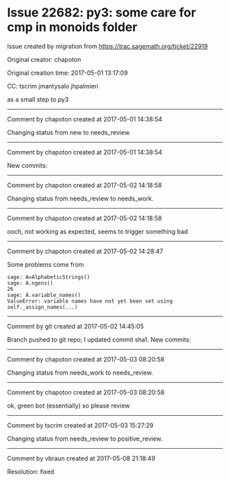 # Issue 22682: py3: some care for cmp in monoids folder

Issue created by migration from https://trac.sagemath.org/ticket/22919

Original creator: chapoton

Original creation time: 2017-05-01 13:17:09

CC:  tscrim jmantysalo jhpalmieri

as a small step to py3


---

Comment by chapoton created at 2017-05-01 14:38:54

Changing status from new to needs_review.


---

Comment by chapoton created at 2017-05-01 14:38:54

New commits:


---

Comment by chapoton created at 2017-05-02 14:18:58

Changing status from needs_review to needs_work.


---

Comment by chapoton created at 2017-05-02 14:18:58

ooch, not working as expected, seems to trigger something bad


---

Comment by chapoton created at 2017-05-02 14:28:47

Some problems come from

```
sage: A=AlphabeticStrings()
sage: A.ngens()
26
sage: A.variable_names()
ValueError: variable names have not yet been set using self._assign_names(...)
```



---

Comment by git created at 2017-05-02 14:45:05

Branch pushed to git repo; I updated commit sha1. New commits:


---

Comment by chapoton created at 2017-05-03 08:20:58

Changing status from needs_work to needs_review.


---

Comment by chapoton created at 2017-05-03 08:20:58

ok, green bot (essentially) so please review


---

Comment by tscrim created at 2017-05-03 15:27:29

Changing status from needs_review to positive_review.


---

Comment by vbraun created at 2017-05-08 21:18:49

Resolution: fixed
